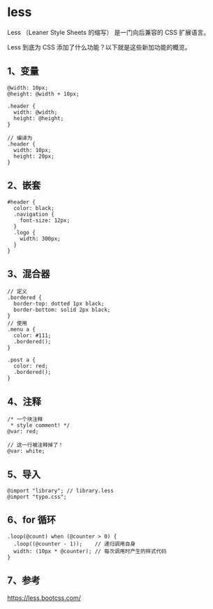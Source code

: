 # less

Less （Leaner Style Sheets 的缩写） 是一门向后兼容的 CSS 扩展语言。

Less 到底为 CSS 添加了什么功能？以下就是这些新加功能的概览。

## 1、变量

```less
@width: 10px;
@height: @width + 10px;

.header {
  width: @width;
  height: @height;
}

// 编译为
.header {
  width: 10px;
  height: 20px;
}
```

## 2、嵌套

```less
#header {
  color: black;
  .navigation {
    font-size: 12px;
  }
  .logo {
    width: 300px;
  }
}
```

## 3、混合器

```less
// 定义
.bordered {
  border-top: dotted 1px black;
  border-bottom: solid 2px black;
}
// 使用
.menu a {
  color: #111;
  .bordered();
}

.post a {
  color: red;
  .bordered();
}
```

## 4、注释

```less
/* 一个块注释
 * style comment! */
@var: red;

// 这一行被注释掉了！
@var: white;
```

## 5、导入

```less
@import "library"; // library.less
@import "typo.css";
```

## 6、for 循环

```less
.loop(@count) when (@counter > 0) {
  .loop((@counter - 1));    // 递归调用自身
  width: (10px * @counter); // 每次调用时产生的样式代码
}
```

## 7、参考

https://less.bootcss.com/